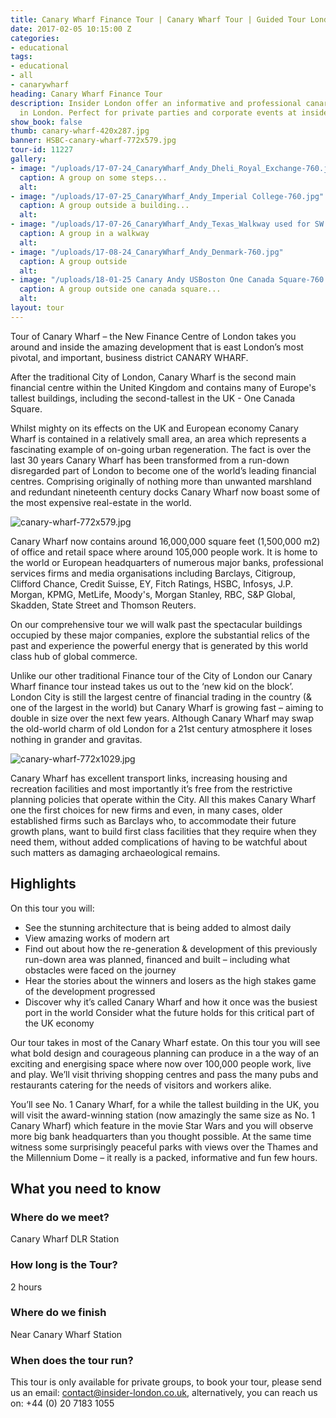```yaml
---
title: Canary Wharf Finance Tour | Canary Wharf Tour | Guided Tour London
date: 2017-02-05 10:15:00 Z
categories:
- educational
tags:
- educational
- all
- canarywharf
heading: Canary Wharf Finance Tour
description: Insider London offer an informative and professional canary wharf tour
  in London. Perfect for private parties and corporate events at insider-london.co.uk.
show_book: false
thumb: canary-wharf-420x287.jpg
banner: HSBC-canary-wharf-772x579.jpg
tour-id: 11227
gallery:
- image: "/uploads/17-07-24_CanaryWharf_Andy_Dheli_Royal_Exchange-760.jpg"
  caption: A group on some steps...
  alt: 
- image: "/uploads/17-07-25_CanaryWharf_Andy_Imperial College-760.jpg"
  caption: A group outside a building...
  alt: 
- image: "/uploads/17-07-26_CanaryWharf_Andy_Texas_Walkway used for SW Rogue-760.jpg"
  caption: A group in a walkway
  alt: 
- image: "/uploads/17-08-24_CanaryWharf_Andy_Denmark-760.jpg"
  caption: A group outside
  alt: 
- image: "/uploads/18-01-25 Canary Andy USBoston One Canada Square-760.jpg"
  caption: A group outside one canada square...
  alt: 
layout: tour
---
```


Tour of Canary Wharf – the New Finance Centre of London takes you around and inside the amazing development that is east London’s most pivotal, and important, business district CANARY WHARF.

After the traditional City of London, Canary Wharf is the second main financial centre within the United Kingdom and contains many of Europe's tallest buildings, including the second-tallest in the UK - One Canada Square.

Whilst mighty on its effects on the UK and European economy Canary Wharf is contained in a relatively small area, an area which represents a fascinating example of on-going urban regeneration. The fact is over the last 30 years Canary Wharf has been transformed from a run-down disregarded part of London to become one of the world’s leading financial centres. Comprising originally of nothing more than unwanted marshland and redundant nineteenth century docks Canary Wharf now boast some of the most expensive real-estate in the world.

![canary-wharf-772x579.jpg](/uploads/canary-wharf-772x579.jpg)

Canary Wharf now contains around 16,000,000 square feet (1,500,000 m2) of office and retail space where around 105,000 people work. It is home to the world or European headquarters of numerous major banks, professional services firms and media organisations including Barclays, Citigroup, Clifford Chance, Credit Suisse, EY, Fitch Ratings, HSBC, Infosys, J.P. Morgan, KPMG, MetLife, Moody's, Morgan Stanley, RBC, S&P Global, Skadden, State Street and Thomson Reuters.

On our comprehensive tour we will walk past the spectacular buildings occupied by these major companies, explore the substantial relics of the past and experience the powerful energy that is generated by this world class hub of global commerce.

Unlike our other traditional Finance tour of the City of London our Canary Wharf finance tour instead takes us out to the ‘new kid on the block’. London City is still the largest centre of financial trading in the country (& one of the largest in the world) but Canary Wharf is growing fast – aiming to double in size over the next few years. Although Canary Wharf may swap the old-world charm of old London for a 21st century atmosphere it loses nothing in grander and gravitas.

![canary-wharf-772x1029.jpg](/uploads/canary-wharf-772x1029.jpg)

Canary Wharf has excellent transport links, increasing housing and recreation facilities and most importantly it’s free from the restrictive planning policies that operate within the City. All this makes Canary Wharf one the first choices for new firms and even, in many cases, older established firms such as Barclays who, to accommodate their future growth plans, want to build first class facilities that they require when they need them, without added complications of having to be watchful about such matters as damaging archaeological remains.

## Highlights

On this tour you will:

- See the stunning architecture that is being added to almost daily
- View amazing works of modern art
- Find out about how the re-generation & development  of this previously run-down area was planned, financed and built – including what obstacles were faced on the journey
- Hear the stories about the winners and losers as the high stakes game of the development  progressed
- Discover why it’s called Canary Wharf and how it once was the busiest port in the world
Consider what the future holds for this critical part of the UK economy

Our tour takes in most of the Canary Wharf estate. On this tour you will see what bold design and courageous planning can produce in a the way of an exciting and energising space where now over 100,000 people work, live and play. We’ll visit thriving shopping centres and pass the many pubs and restaurants catering for the needs of visitors and workers alike.

You’ll see No. 1 Canary Wharf, for a while the tallest building in the UK, you will visit the award-winning station (now amazingly the same size as No. 1 Canary Wharf) which feature in the movie Star Wars and you will observe more big bank headquarters than you thought possible. At the same time witness some surprisingly peaceful parks with views over the Thames and the Millennium Dome – it really is a packed, informative and fun few hours.

## What you need to know

### Where do we meet?

Canary Wharf DLR Station

### How long is the Tour?

2 hours

### Where do we finish

Near Canary Wharf Station

### When does the tour run?

This tour is only available for private groups, to book your tour, please send us an email: <a href="mailto:contact@insider-london.co.uk">contact@insider-london.co.uk</a>, alternatively, you can reach us on: +44 (0) 20 7183 1055
